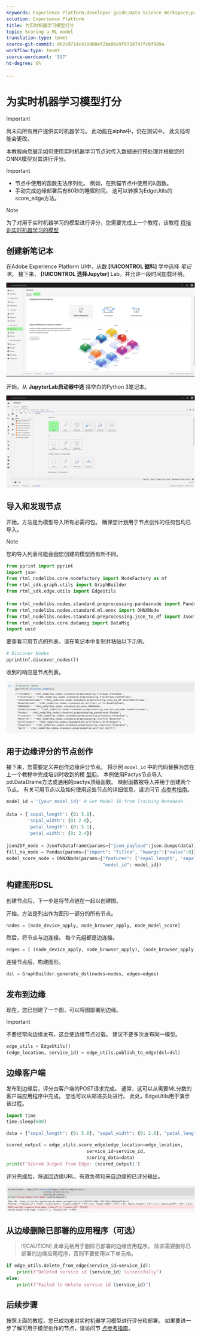 ```yaml
---
keywords: Experience Platform;developer guide;Data Science Workspace;popular topics;Real time machine learning;node reference;
solution: Experience Platform
title: 为实时机器学习模型打分
topic: Scoring a ML model
translation-type: tm+mt
source-git-commit: dd2c9714c410d00ef2ba06e9f9728747fc6f989a
workflow-type: tm+mt
source-wordcount: '537'
ht-degree: 0%

---
```



# 为实时机器学习模型打分

>[!IMPORTANT]
>尚未向所有用户提供实时机器学习。 此功能在alpha中，仍在测试中。 此文档可能会更改。

本教程向您展示如何使用实时机器学习节点对传入数据进行预处理并根据您的ONNX模型对其进行评分。

>[!IMPORTANT]
> - 节点中使用的函数无法序列化。 例如，在熊猫节点中使用的λ函数。
> - 手动完成边缘部署后有60秒的睡眠时间。 这可以转换为EdgeUtils的score_edge方法。


>[!NOTE]
>为了对用于实时机器学习的模型进行评分，您需要完成上一个教程，该教程 [将培训实时机器学习的模型](./training-ml-model.md)

## 创建新笔记本

在Adobe Experience Platform UI中，从数 **[!UICONTROL 据科]** 学中选择 *笔记本*。 接下来， **[!UICONTROL 选择Jupyter]** Lab，并允许一段时间加载环境。

![打开JupyterLab](../images/rtml/open-jupyterlab.png)

开始，从 **JupyterLab启动器中选** 择空白的Python 3笔记本。

![空白python](../images/rtml/python-blank.png)

## 导入和发现节点

开始，方法是为模型导入所有必需的包。 确保您计划用于节点创作的任何包均已导入。

>[!NOTE]
>您的导入列表可能会因您创建的模型而有所不同。

```python
from pprint import pprint
import json
from rtml_nodelibs.core.nodefactory import NodeFactory as nf
from rtml_sdk.graph.utils import GraphBuilder
from rtml_sdk.edge.utils import EdgeUtils

from rtml_nodelibs.nodes.standard.preprocessing.pandasnode import Pandas
from rtml_nodelibs.nodes.standard.ml.onnx import ONNXNode
from rtml_nodelibs.nodes.standard.preprocessing.json_to_df import JsonToDataframe
from rtml_nodelibs.core.datamsg import DataMsg
import uuid
```

要查看可用节点的列表，请在笔记本中复制并粘贴以下示例。

```python
# Discover Nodes
pprint(nf.discover_nodes())
```

收到的响应是节点列表。

![列表附注](../images/rtml/node-list.png)

## 用于边缘评分的节点创作

接下来，您需要定义并创作边缘评分节点。 将示例 `model_id` 中的代码替换为您在上一个教程中完成培训时收到的模 [型ID](./training-ml-model.md)。 本例使用Pactys节点导入pd.DataDrame方法或通用的pactys顶级函数。 映射函数被导入并用于创建两个节点。 有关可用节点以及如何使用这些节点的详细信息，请访问节 [点参考指南](./node-reference.md)。

```python
model_id = '{your_model_id}' # Get Model ID from Training Notebook.

data = {'sepal_length': {0: 5.8},
        'sepal_width': {0: 2.8},
        'petal_length': {0: 5.1},
        'petal_width': {0: 2.4}}

json2DF_node = JsonToDataframe(params={"json_payload":json.dumps(data)})
fill_na_node = Pandas(params={"import": "fillna", "kwargs":{"value":0}})
model_score_node = ONNXNode(params={"features": ['sepal_length', 'sepal_width', 'petal_length', 'petal_width'],
                                    "model_id": model_id})
```

## 构建图形DSL

创建节点后，下一步是将节点链在一起以创建图。

开始，方法是列出作为图形一部分的所有节点。

```python
nodes = [node_device_apply, node_browser_apply, node_model_score]
```

然后，将节点与边连接。 每个元组都是边连接。

```python
edges = [ (node_device_apply, node_browser_apply), (node_browser_apply, node_model_score)]
```

连接节点后，构建图形。

```python
dsl = GraphBuilder.generate_dsl(nodes=nodes, edges=edges)
```

## 发布到边缘

现在，您已创建了一个图，可以将图部署到边缘。

>[!IMPORTANT]
>不要经常向边缘发布，这会使边缘节点过载。 建议不要多次发布同一模型。

```python
edge_utils = EdgeUtils()
(edge_location, service_id) = edge_utils.publish_to_edge(dsl=dsl)
```

## 边缘客户端

发布到边缘后，评分由客户端的POST请求完成。 通常，这可以从需要ML分数的客户端应用程序中完成。 您也可以从邮递员处进行。 此处，EdgeUtils用于演示该过程。

```python
import time
time.sleep(600)
```

```python
data = {"sepal_length": {0: 5.8}, "sepal_width": {0: 2.8}, "petal_length": {0: 5.1}, "petal_width": {0: 2.4}}
```

```python
scored_output = edge_utils.score_edge(edge_location=edge_location,
                              service_id=service_id,
                              scoring_data=data)
print(f'Scored Output from Edge: {scored_output}')
```

评分完成后，将返回边缘URL、有效负荷和来自边缘的已评分输出。

![评分完成](../images/rtml/scoring-complete.png)

## 从边缘删除已部署的应用程序（可选）

>!![CAUTION]
此单元格用于删除已部署的边缘应用程序。 除非需要删除已部署的边缘应用程序，否则不要使用以下单元格。

```python
if edge_utils.delete_from_edge(service_id=service_id):
    print(f"Deleted service id {service_id} successfully")
else:
    print(f"Failed to delete service id {service_id}")
```

## 后续步骤

按照上面的教程，您已成功地对实时机器学习模型进行评分和部署。 如果要进一步了解可用于模型创作的节点，请访问节 [点参考指南](./node-reference.md)。



